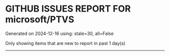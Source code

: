 
# GITHUB ISSUES REPORT FOR microsoft/PTVS


Generated on 2024-12-16 using: stale=30, all=False


Only showing items that are new to report in past 1 day(s)


---




















